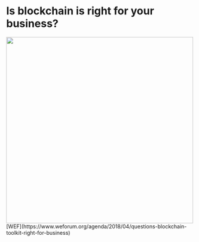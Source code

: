 # Is blockchain is right for your business?

<div>
  <img border="rounded" src="/wef-blockchain.png" width="500">
  [WEF](https://www.weforum.org/agenda/2018/04/questions-blockchain-toolkit-right-for-business)
</div>

